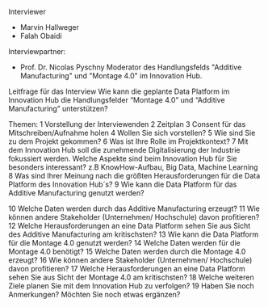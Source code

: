 
Interviewer
- Marvin Hallweger 
- Falah Obaidi 

Interviewpartner: 
- Prof. Dr. Nicolas Pyschny
Moderator des Handlungsfelds "Additive Manufacturing" und "Montage 4.0" im Innovation Hub.

Leitfrage für das Interview
Wie kann die geplante Data Platform im Innovation Hub die Handlungsfelder “Montage 4.0” und “Additive Manufacturing” unterstützen?

Themen:
1 Vorstellung der Interviewenden
2 Zeitplan 
3 Consent für das Mitschreiben/Aufnahme holen 
4 Wollen Sie sich vorstellen? 
5 Wie sind Sie zu dem Projekt gekommen?
6 Was ist Ihre Rolle im Projektkontext? 
7 Mit dem Innovation Hub soll die zunehmende Digitalisierung der Industrie fokussiert werden. Welche Aspekte sind beim Innovation Hub für Sie besonders interessant? z.B KnowHow-Aufbau, Big Data, Machine Learning
8 Was sind Ihrer Meinung nach die größten Herausforderungen für die Data Platform des Innovation Hub´s?
9 Wie kann die Data Platform für das Additive Manufacturing genutzt werden?
             
10 Welche Daten werden durch das Additive Manufacturing erzeugt?
11 Wie können andere Stakeholder (Unternehmen/ Hochschule) davon profitieren?
12 Welche Herausforderungen an eine Data Platform sehen Sie aus Sicht des Additive Manufacturing am kritischsten?
13 Wie kann die Data Platform für die Montage 4.0 genutzt werden?
14 Welche Daten werden für die Montage 4.0 benötigt? 
15 Welche Daten werden durch die Montage 4.0 erzeugt?
16 Wie können andere Stakeholder (Unternehmen/ Hochschule) davon profitieren?
17 Welche Herausforderungen an eine Data Platform sehen Sie aus Sicht der Montage 4.0 am kritischsten?
18 Welche weiteren Ziele planen Sie mit dem Innovation Hub zu verfolgen? 
19 Haben Sie noch Anmerkungen? Möchten Sie noch etwas ergänzen?  
